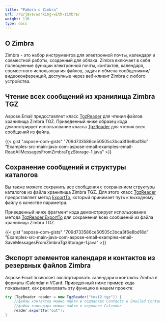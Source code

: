 ```yaml
---
title: "Работа с Zimbra"
url: /ru/java/working-with-zimbra/
weight: 110
type: docs
---
```


## **О Zimbra**
Zimbra - это набор инструментов для электронной почты, календаря и совместной работы, созданный для облака. Zimbra включает в себя полноценные функции электронной почты, контактов, календаря, совместного использования файлов, задач и обмена сообщениями/видеоконференций, доступные через веб-клиент Zimbra с любого устройства.
## **Чтение всех сообщений из хранилища Zimbra TGZ**
Aspose.Email предоставляет класс [TgzReader](https://apireference.aspose.com/email/java/com.aspose.email/TgzReader) для чтения файлов хранилища Zimbra TGZ. Приведенный ниже образец кода демонстрирует использование класса [TgzReader](https://apireference.aspose.com/email/java/com.aspose.email/TgzReader) для чтения всех сообщений из файла.



{{< gist "aspose-com-gists" "709d733586ce50505c3bca3f6e8bd18d" "Examples-src-main-java-com-aspose-email-examples-email-ReadAllMessagesFromZimbraTgzStorage-1.java" >}}
## **Сохранение сообщений и структуры каталогов**
Вы также можете сохранить все сообщения с сохранением структуры каталогов из файла хранилища Zimbra TGZ. Для этого класс [TgzReader](https://apireference.aspose.com/email/java/com.aspose.email/TgzReader) предоставляет метод [ExportTo](https://apireference.aspose.com/email/java/com.aspose.email/TgzReader#exportTo\(java.lang.String\)), который принимает путь к выходному файлу в качестве параметра.

Приведенный ниже фрагмент кода демонстрирует использование метода [TgzReader.ExportTo](https://apireference.aspose.com/email/java/com.aspose.email/TgzReader#exportTo\(java.lang.String\)) для сохранения всех сообщений из файла хранилища Zimbra TGZ.



{{< gist "aspose-com-gists" "709d733586ce50505c3bca3f6e8bd18d" "Examples-src-main-java-com-aspose-email-examples-email-SaveMessagesFromZimbraTgzStorage-1.java" >}}

## **Экспорт элементов календаря и контактов из резервных файлов Zimbra**

Aspose.Email позволяет экспортировать календари и контакты Zimbra в форматы iCalendar и VCard. Приведенный ниже пример кода показывает, как реализовать эту функцию в нашем проекте:

```java
try (TgzReader reader = new TgzReader("test2.tgz")) {
    //файлы контактов можно найти в подпапках Contacts и Emailed Contacts
    //файлы календаря можно найти в подпапке Calendar
    reader.exportTo("out");
}
```